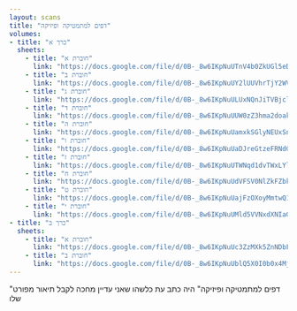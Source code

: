 ```yaml
---
layout: scans
title: "דפים למתמטיקה ופיזיקה"
volumes:
- title: "כרך א"
  sheets:
    - title: "חוברת א"
      link: "https://docs.google.com/file/d/0B-_8w6IKpNuUTnV4b0ZkUGl5eDQ/preview"
    - title: "חוברת ב"
      link: "https://docs.google.com/file/d/0B-_8w6IKpNuUY2lUUVhrTjY2WVE/preview"
    - title: "חוברת ג"
      link: "https://docs.google.com/file/d/0B-_8w6IKpNuULUxNQnJiTVBjclU/preview"
    - title: "חוברת ד"
      link: "https://docs.google.com/file/d/0B-_8w6IKpNuUUW0zZ3hma2doakU/preview"
    - title: "חוברת ה"
      link: "https://docs.google.com/file/d/0B-_8w6IKpNuUamxkSGlyNEUxSnc/preview"
    - title: "חוברת ו"
      link: "https://docs.google.com/file/d/0B-_8w6IKpNuUaDJreGtzeFRNdG8/preview"
    - title: "חוברת ז"
      link: "https://docs.google.com/file/d/0B-_8w6IKpNuUTWNqd1dvTWxLYlU/preview"
    - title: "חוברת ח"
      link: "https://docs.google.com/file/d/0B-_8w6IKpNuUdVFSV0NlZkFZbkU/preview"
    - title: "חוברת ט"
      link: "https://docs.google.com/file/d/0B-_8w6IKpNuUajFzOXoyMmtwQ1U/preview"
    - title: "חוברת י"
      link: "https://docs.google.com/file/d/0B-_8w6IKpNuUMld5VVNxdXNIaG8/preview"
- title: "כרך ב"
  sheets:
    - title: "חוברת א"
      link: "https://docs.google.com/file/d/0B-_8w6IKpNuUc3ZzMXk5ZnNDbFE/preview"
    - title: "חוברת ב"
      link: "https://docs.google.com/file/d/0B-_8w6IKpNuUblQ5X0I0b0x4Mjg/preview"
---
```

"דפים למתמטיקה ופיזיקה" היה כתב עת כלשהו שאני עדיין מחכה לקבל תיאור מפורט שלו